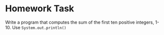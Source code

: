 # Homework Task

Write a program that computes the sum of the first ten positive integers, 1-10. Use `System.out.println()`
